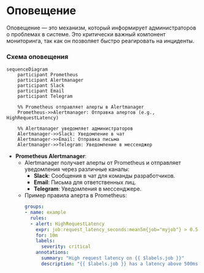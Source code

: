 # **Оповещение**

Оповещение — это механизм, который информирует администраторов о проблемах в системе. Это критически важный компонент мониторинга, так как он позволяет быстро реагировать на инциденты.

### **Схема оповещения**

```mermaid
sequenceDiagram
    participant Prometheus
    participant Alertmanager
    participant Slack
    participant Email
    participant Telegram

    %% Prometheus отправляет алерты в Alertmanager
    Prometheus->>Alertmanager: Отправка алертов (e.g., HighRequestLatency)

    %% Alertmanager уведомляет администраторов
    Alertmanager->>Slack: Уведомление в чат
    Alertmanager->>Email: Отправка письма
    Alertmanager->>Telegram: Уведомление в мессенджер
```

- **Prometheus Alertmanager**:
  - Alertmanager получает алерты от Prometheus и отправляет уведомления через различные каналы:
    - **Slack**: Сообщения в чат для команды разработчиков.
    - **Email**: Письма для ответственных лиц.
    - **Telegram**: Уведомления в мессенджере.
  - Пример правила алерта в Prometheus:
    ```yaml
    groups:
    - name: example
      rules:
      - alert: HighRequestLatency
        expr: job:request_latency_seconds:mean5m{job="myjob"} > 0.5
        for: 10m
        labels:
          severity: critical
        annotations:
          summary: "High request latency on {{ $labels.job }}"
          description: "{{ $labels.job }} has a latency above 500ms (current value: {{ $value }})"
    ```
